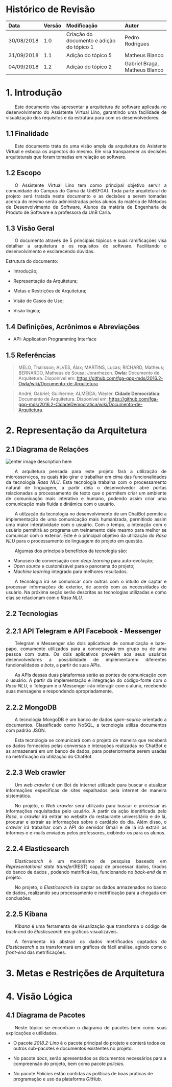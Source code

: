 
# Histórico de Revisão

| Data |Versão|Modificação|Autor|
|:-----|:-----|:----------|:----|
|30/08/2018|1.0|Criação do documento e adição do tópico 1|Pedro Rodrigues|
|31/09/2018|1.1|Adição do tópico 5|Matheus Blanco|
|04/09/2018|1.2|Adição do tópico 2|Gabriel Braga, Matheus Blanco|


# 1. Introdução  

<p  align="justify">  &emsp;&emsp;Este documento visa apresentar a arquitetura de software aplicada no desenvolvimento do Assistente Virtual Lino, garantindo uma facilidade de visualização dos requisitos e da estrutura para com os desenvolvedores.</p>

## 1.1 Finalidade  

<p  align="justify">  &emsp;&emsp;Este documento trata de uma visão ampla da arquitetura do Asistente Virtual e esboça os aspectos do mesmo. Ele visa transparecer as decisões arquiteturais que foram tomadas em relação ao software.</p>

## 1.2 Escopo

<p  align="justify">  &emsp;&emsp;O Assistente Virtual Lino tem como principal objetivo servir a comunidade do Campus do Gama da UnB(FGA). Toda parte arquitetural do projeto será tratada neste documento e as decisões a serem tomadas acerca do mesmo serão administradas pelos alunos da matéria de Métodos de Desenvolvimento de Software, Alunos da matéria de Engenharia de Produto de Software e a professora da UnB Carla.</p>

## 1.3 Visão Geral

<p  align="justify">  &emsp;&emsp;O documento através de 5 principais tópicos e suas ramificações visa detalhar a arquitetura e os requisitos do software. Facilitando o desenvolvimento e esclarecendo dúvidas.</p>

Estrutura do documento:  

* Introdução;

* Representação da Arquitetura;

* Metas e Restrições de Arquitetura;

* Visão de Casos de Uso;

* Visão lógica;  

## 1.4 Definições, Acrônimos e Abreviações

* API: Application Programming Interface

## 1.5 Referências


> MELO, Thalisson; ALVES, Álax; MARTINS, Lucas; RICHARD, Matheus; BERNARDO, Matheus de Sousa; Joranhezon. <b>Owla:</b> Documento de Arquitetura. Disponível em: <https://github.com/fga-gpp-mds/2016.2-Owla/wiki/Documento-de-Arquitetura>.


> André; Gabriel; Guilherme; ALMEIDA; Weyler. <b>Cidade Democrática:</b> Documento de Arquitetura. Disponível em: <https://github.com/fga-gpp-mds/2016.2-CidadeDemocratica/wiki/Documento-de-Arquitetura>.


# 2. Representação da Arquitetura


## 2.1 Diagrama de Relações

![enter image description here](https://lh3.googleusercontent.com/nMYBeLvvaVKwu2c-waT1X-9L6UVI-J-NqWhznjnaZJVtrsP77vP_tuNlgxYyBoGlYrMDokhxp3vF=s2000 "Diagrama de Relações")

<p  align="justify">  &emsp;&emsp;A arquitetura pensada para este projeto fará a utilização de microsserviços, os quais irão girar e trabalhar em cima das funcionalidades da tecnologia <i>Rasa NLU</i>. Esta tecnologia trabalha com o processamento natural de linguagem, a partir dela o desenvolvedor abre portas relacionadas a processamento de texto que o permitem criar um ambiente de comunicação mais interativo e humano, podendo assim criar uma comunicação mais fluida e dinâmica com o usuário.</p>
<p  align="justify">  &emsp;&emsp;A utilzação da tecnologia no desenvolvimento de um ChatBot permite a implementação de uma comunicação mais humanizada, permitindo assim uma maior interatividade com o usuário. Com o tempo, a interação com o usuário permitirá ao programa um treinamento dele mesmo para melhor se comunicar com o exterior. Este é o principal objetivo da utilização do <i>Rasa NLU</i> para o processamento de linguagem do projeto em questão.</p>
<p  align="justify">  &emsp;&emsp;Algumas dos principais benefícios da tecnologia são:</p>
 
*  Manuseio de conversação com <i>deep learning</i> para auto-evolução;
*  <i>Open source</i> e customizável para o panorama do projeto;
*  <i>Machine learning</i> integrado para melhores resultados.

<p  align="justify">  &emsp;&emsp;A tecnologia irá se comunicar com outras com o intuito de captar e processar informações do exterior, de acordo com as necessidades do usuário. Na próxima seção serão descritas as tecnologias utilizadas e como elas se relacionam com o <i>Rasa NLU</i>.</p>

## 2.2 Tecnologias

## 2.2.1 API Telegram e API Facebook - Messenger

<p  align="justify">  &emsp;&emsp;Telegram e Messenger são dois aplicativos de comunicação e  bate-papo, comumente utilizados para a conversação em grupo ou de uma pessoa com outra. Os dois aplicativos proveêm aos seus usuários desenvolvedores a possibilidade de implementarem diferentes funcionalidades e <i>bots</i>, a partir de suas APIs.</p>

<p  align="justify">  &emsp;&emsp;As APIs dessas duas plataformas serão as pontes de comunicação com o usuário. A partir da implementação e integração do código-fonte com o <i>Rasa NLU</i>, o Telegram e o Messenger irão interagir com o aluno, recebendo suas mensagens e respondendo apropriadamente.</p>

## 2.2.2 MongoDB

<p  align="justify">  &emsp;&emsp;A tecnologia MongoDB é um banco de dados <i>open-source</i> orientado a documentos. Classificado como NoSQL, a tecnologia utiliza documentos com padrão JSON.</p>

<p  align="justify">  &emsp;&emsp;Esta tecnologia se comunicará com o projeto de maneira que receberá os dados fornecidos pelas conversas e interações realizadas no ChatBot e as armazenará em um banco de dados, para posteriormente serem usadas na metrificação da utilização do ChatBot.</p>

## 2.2.3 Web crawler

<p  align="justify">  &emsp;&emsp;Um <i>web crawler</i> é um Bot de internet utilizado para buscar e atualizar informações específicas de sites espalhados pela internet de maneira sistemática.</p>

<p  align="justify">  &emsp;&emsp;No projeto, o <i>Web crawler</i> será utilizado para buscar e processar as informações requisitadas pelo usuário. A partir da ação identificada pelo <i>Rasa</i>, o <i>crawler</i> irá entrar no website do restaurante universitário e de lá, procurar e extrair as informações sobre o cardápio do dia. Além disso, o <i>crawler</i> irá trabalhar com a API do servidor Gmail e de lá irá extrair os informes e e-mails enviados pelos professores, exibindo-os para os alunos.</p>

## 2.2.4 Elasticsearch

<p  align="justify">  &emsp;&emsp;<i>Elasticsearch</i> é um mecanismo de pesquisa baseado em <i>Representational state transfer</i>(REST) capaz de processar dados, tirados do banco de dados , podendo metrificá-los, funcionando no <i>back-end</i> de m projeto.</p>

<p  align="justify">  &emsp;&emsp;No projeto, o <i>Elasticsearch</i> ira captar os dados armazenados no banco de dados, realizando seu processamento e metrificação para a chegada em conclusões.</p>

## 2.2.5 Kibana

<p  align="justify">  &emsp;&emsp;<i>Kibana</i> é uma ferramenta de visualização que transforma o código de <i>back-end</i> do <i>Elasticsearch</i> em gráficos visualizáveis.</p>

<p  align="justify">  &emsp;&emsp;A ferramenta irá abstrair os dados metrificados captados do <i>Elasticsearch</i> e os transformará em gráficos de fácil análise, agindo como o <i>front-end</i> das metrificações.</p>

# 3. Metas e Restrições de Arquitetura

# 4. Visão Lógica

## 4.1 Diagrama de Pacotes

<p  align="justify">  &emsp;&emsp;Neste tópico se encontram o diagrama de pacotes bem como suas explicações e utilidades.</p>

  
* O pacote <i>2018.2-Lino</i> é o pacote principal do projeto e conterá todos os outros sub-pacotes e documentos existentes no projeto.

  
* No pacote <i>docs</i>, serão apresentados os documentos necessários para a compreensão do projeto, bem como pacote <i>policies</i>.

  
* No pacote <i>Policies</i> estão contidas as políticas de boas práticas de programação e uso da plataforma <i>GitHub</i>.